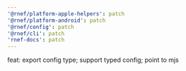 ```yaml
---
'@rnef/platform-apple-helpers': patch
'@rnef/platform-android': patch
'@rnef/config': patch
'@rnef/cli': patch
'rnef-docs': patch
---
```


feat: export config type; support typed config; point to mjs
